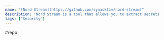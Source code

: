 ```yaml
---
name: "[Nord Stream](https://github.com/synacktiv/nord-stream)"
description: "Nord Stream is a tool that allows you to extract secrets stored inside CI/CD environments by deploying malicious pipelines. It currently supports Azure DevOps, GitHub and GitLab."
tags: ["Security"]
---
```

#repo